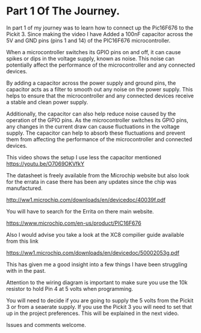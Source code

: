 # Part 1 Of The Journey.

In part 1 of my journey was to learn how to connect up the Pic16F676 to the Pickit 3. Since making the video I have Added a 100nF capacitor across the 5V and GND pins (pins 1 and 14) of the PIC16F676 microcontroller.

When a microcontroller switches its GPIO pins on and off, it can cause spikes or dips in the voltage supply, known as noise. This noise can potentially affect the performance of the microcontroller and any connected devices.

By adding a capacitor across the power supply and ground pins, the capacitor acts as a filter to smooth out any noise on the power supply. This helps to ensure that the microcontroller and any connected devices receive a stable and clean power supply.

Additionally, the capacitor can also help reduce noise caused by the operation of the GPIO pins. As the microcontroller switches its GPIO pins, any changes in the current draw can cause fluctuations in the voltage supply. The capacitor can help to absorb these fluctuations and prevent them from affecting the performance of the microcontroller and connected devices.

This video shows the setup I use less the capacitor mentioned
https://youtu.be/O7069OKVfkY

The datasheet is freely available from the Microchip website but also look for the errata in case there has been any updates since the chip was manufactured.

http://ww1.microchip.com/downloads/en/devicedoc/40039f.pdf

You will have to search for the Errita on there main website.

https://www.microchip.com/en-us/product/PIC16F676

Also I would advise you take a look at the XC8 compilier guide available from this link

https://ww1.microchip.com/downloads/en/devicedoc/50002053g.pdf

This has given me a good insight into a few things I have been struggling with in the past.

Attention to the wiring diagram is important to make sure you use the 10k resistor to hold Pin 4 at 5 volts when programming.

You will need to decide if you are going to supply the 5 volts from the Pickit 3 or from a seaerate supply. If you use the Pickit 3 you will need to set that up in the project preferences. This will be explained in the next video.

Issues and comments welcome.
